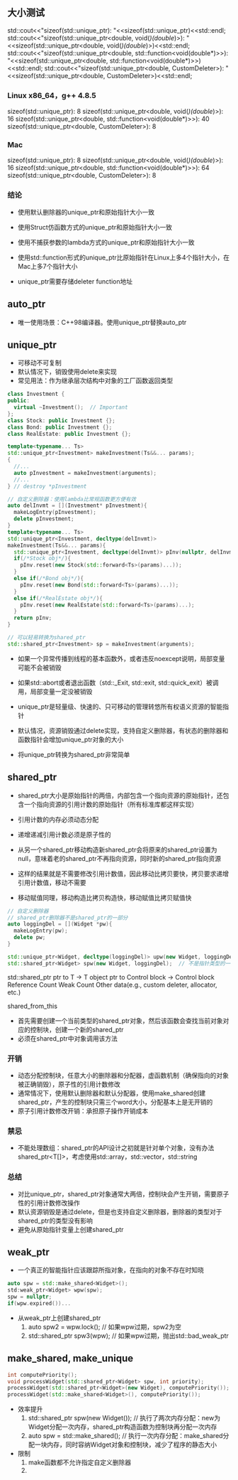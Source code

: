 ## 大小测试
std::cout<<"sizeof(std::unique_ptr<double>): "<<sizeof(std::unique_ptr<double>)<<std::endl;
std::cout<<"sizeof(std::unique_ptr<double, void(*)(double*)>): "<<sizeof(std::unique_ptr<double, void(*)(double*)>)<<std::endl;
std::cout<<"sizeof(std::unique_ptr<double, std::function<void(double*)>>): "<<sizeof(std::unique_ptr<double, std::function<void(double*)>>)<<std::endl;
std::cout<<"sizeof(std::unique_ptr<double, CustomDeleter>): "<<sizeof(std::unique_ptr<double, CustomDeleter>)<<std::endl;

### Linux x86_64，g++ 4.8.5  
sizeof(std::unique_ptr<double>): 8
sizeof(std::unique_ptr<double, void(*)(double*)>): 16
sizeof(std::unique_ptr<double, std::function<void(double*)>>): 40
sizeof(std::unique_ptr<double, CustomDeleter>): 8

### Mac
sizeof(std::unique_ptr<double>): 8
sizeof(std::unique_ptr<double, void(*)(double*)>): 16
sizeof(std::unique_ptr<double, std::function<void(double*)>>): 64
sizeof(std::unique_ptr<double, CustomDeleter>): 8  


### 结论
- 使用默认删除器的unique_ptr和原始指针大小一致
- 使用Struct仿函数方式的unique_ptr和原始指针大小一致
- 使用不捕获参数的lambda方式的unique_ptr和原始指针大小一致
- 使用std::function形式的unique_ptr比原始指针在Linux上多4个指针大小，在Mac上多7个指针大小

- unique_ptr需要存储deleter function地址  

## auto_ptr
- 唯一使用场景：C++98编译器。使用unique_ptr替换auto_ptr

## unique_ptr
- 可移动不可复制
- 默认情况下，销毁使用delete来实现
- 常见用法：作为继承层次结构中对象的工厂函数返回类型
```cpp
class Investment {
public:
  virtual ~Investment();  // Important
};
class Stock: public Investment {};
class Bond: public Investment {};
class RealEstate: public Investment {};

template<typename... Ts>
std::unique_ptr<Investment> makeInvestment(Ts&&... params);
{
  //...
  auto pInvestment = makeInvestment(arguments);
  //...
} // destroy *pInvestment

// 自定义删除器：使用lambda比常规函数更方便有效
auto delInvmt = [](Investment* pInvestment){
  makeLogEntry(pInvestment);
  delete pInvestment;
}
template<typename... Ts>
std::unique_ptr<Investment, decltype(delInvmt)>
makeInvestment(Ts&&... params){
  std::unique_ptr<Investment, decltype(delInvmt)> pInv(nullptr, delInvmt);
  if(/*Stock obj*/){
    pInv.reset(new Stock(std::forward<Ts>(params)...));
  }
  else if(/*Bond obj*/){
    pInv.reset(new Bond(std::forward<Ts>(params)...));
  }
  else if(/*RealEstate obj*/){
    pInv.reset(new RealEstate(std::forward<Ts>(params)...);
  }
  return pInv;
}

// 可以轻易转换为shared_ptr
std::shared_ptr<Investment> sp = makeInvestment(arguments);

```
- 如果一个异常传播到线程的基本函数外，或者违反noexcept说明，局部变量可能不会被销毁
- 如果std::abort或者退出函数（std::_Exit, std::exit, std::quick_exit）被调用，局部变量一定没被销毁

- unique_ptr是轻量级、快速的、只可移动的管理转悠所有权语义资源的智能指针
- 默认情况，资源销毁通过delete实现，支持自定义删除器，有状态的删除器和函数指针会增加unique_ptr对象的大小
- 将unique_ptr转换为shared_ptr非常简单

## shared_ptr
- shared_ptr大小是原始指针的两倍，内部包含一个指向资源的原始指针，还包含一个指向资源的引用计数的原始指针（所有标准库都这样实现）
- 引用计数的内存必须动态分配
- 递增递减引用计数必须是原子性的


- 从另一个shared_ptr移动构造新shared_ptr会将原来的shared_ptr设置为null，意味着老的shared_ptr不再指向资源，同时新的shared_ptr指向资源
- 这样的结果就是不需要修改引用计数值，因此移动比拷贝要快，拷贝要求递增引用计数值，移动不需要
- 移动赋值同理，移动构造比拷贝构造快，移动赋值比拷贝赋值快

```cpp
// 自定义删除器
// shared_ptr删除器不是shared_ptr的一部分
auto loggingDel = [](Widget *pw){
  makeLogEntry(pw);
  delete pw;
}

std::unique_ptr<Widget, decltype(loggingDel)> upw(new Widget, loggingDel);  // 是指针类型的一部分
std::shared_ptr<Widget> spw(new Widget, loggingDel);  // 不是指针类型的一部分

```

std::shared_ptr<T>
ptr to T                ->  T object
ptr to Control block    ->  Control block
                            Reference Count
                            Weak Count
                            Other data(e.g., custom deleter, allocator, etc.)


shared_from_this
- 首先需要创建一个当前类型的shared_ptr对象，然后该函数会查找当前对象对应的控制块，创建一个新的shared_ptr
- 必须在shared_ptr中对象调用该方法  

### 开销
- 动态分配控制块，任意大小的删除器和分配器，虚函数机制（确保指向的对象被正确销毁），原子性的引用计数修改  
- 通常情况下，使用默认删除器和默认分配器，使用make_shared创建shared_ptr，产生的控制块只需三个word大小，分配基本上是无开销的
- 原子引用计数修改开销：承担原子操作开销成本  
  
### 禁忌
- 不能处理数组：shared_ptr的API设计之初就是针对单个对象，没有办法shared_ptr<T[]>，考虑使用std::array，std::vector，std::string
  
  
### 总结
- 对比unique_ptr，shared_ptr对象通常大两倍，控制块会产生开销，需要原子性的引用计数修改操作
- 默认资源销毁是通过delete，但是也支持自定义删除器，删除器的类型对于shared_ptr的类型没有影响
- 避免从原始指针变量上创建shared_ptr  
  
    
  
  
  





## weak_ptr
- 一个真正的智能指针应该跟踪所指对象，在指向的对象不存在时知晓
```cpp
auto spw = std::make_shared<Widget>();
std:weak_ptr<Widget> wpw(spw);
spw = nullptr;
if(wpw.expired())...
```  

- 从weak_ptr上创建shared_ptr
    1. auto spw2 = wpw.lock();  // 如果wpw过期，spw2为空
    2. std::shared_ptr<Widget> spw3(wpw);   // 如果wpw过期，抛出std::bad_weak_ptr
    
    
    
## make_shared, make_unique
```cpp
int computePriority();
void processWidget(std::shared_ptr<Widget> spw, int priority);
processWidget(std::shared_ptr<Widget>(new Widget), computePriority());  // 潜在的资源泄漏：new Widget在shared_ptr构造函数之前执行，computePriority执行时机不确定且可能抛出异常
processWidget(std::make_shared<Widget>(), computePriority());           // 没有潜在的资源泄漏    
```    

- 效率提升
    1. std::shared_ptr<Widget> spw(new Widget());   // 执行了两次内存分配：new为Widget分配一次内存，shared_ptr构造函数为控制块再分配一次内存
    2. auto spw = std::make_shared<Widget>();       // 执行一次内存分配：make_shared分配一块内存，同时容纳Widget对象和控制块，减少了程序的静态大小
- 限制
    1. make函数都不允许指定自定义删除器
    2. 
  
  
  
  
  
  
  
  
  
  
